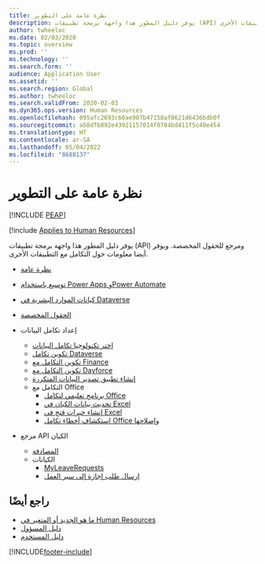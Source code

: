 ```yaml
---
title: نظرة عامة على التطوير
description: يوفر دليل المطور هذا واجهة برمجة تطبيقات (API) ومرجع للحقول المخصصة. ويوفر أيضا معلومات حول التكامل مع التطبيقات الأخرى.
author: twheeloc
ms.date: 02/03/2020
ms.topic: overview
ms.prod: ''
ms.technology: ''
ms.search.form: ''
audience: Application User
ms.assetid: ''
ms.search.region: Global
ms.author: twheeloc
ms.search.validFrom: 2020-02-03
ms.dyn365.ops.version: Human Resources
ms.openlocfilehash: 095afc2693c60ae907b47158af0621d6436bdb0f
ms.sourcegitcommit: a58dfb892e43921157014f0784bd411f5c40e454
ms.translationtype: HT
ms.contentlocale: ar-SA
ms.lasthandoff: 05/04/2022
ms.locfileid: "8688137"
---
```

# <a name="development-overview"></a>نظرة عامة على التطوير


[!INCLUDE [PEAP](../includes/peap-1.md)]

[!include [Applies to Human Resources](../includes/applies-to-hr.md)]



يوفر دليل المطور هذا واجهة برمجة تطبيقات (API) ومرجع للحقول المخصصة. ويوفر أيضا معلومات حول التكامل مع التطبيقات الأخرى.

- [نظرة عامة](hr-developer-overview.md)

- [توسيع باستخدام Power Apps وPower Automate](hr-developer-power-apps.md)

- [كيانات الموارد البشرية في Dataverse](hr-developer-entities.md)

- [الحقول المخصصة](hr-developer-custom-fields.md)

- إعداد تكامل البيانات
  - [اختر تكنولوجيا تكامل البيانات](hr-admin-integration-choose-technology.md)
  - [تكوين تكامل Dataverse ](hr-admin-integration-common-data-service.md)
  - [تكوين التكامل مع Finance](hr-admin-integration-finance.md)
  - [تكوين التكامل مع Dayforce](hr-admin-integration-dayforce.md)
  - [إنشاء تطبيق تصدير البيانات المتكررة](hr-admin-integration-recurring-data-export.md)
  - التكامل مع Office
    - [برنامج تعليمي لتكامل Office](../fin-ops-core/dev-itpro/office-integration/office-integration-tutorial.md?toc=%2fdynamics365%2funified-operations%2ftalent%2ftoc.json)
    - [تحديث بيانات الكيان في Excel](../fin-ops-core/dev-itpro/office-integration/use-excel-add-in.md?toc=%2fdynamics365%2funified-operations%2ftalent%2ftoc.json)
    - [إنشاء خبرات فتح في Excel](../fin-ops-core/dev-itpro/office-integration/office-integration-edit-excel.md?toc=%2fdynamics365%2funified-operations%2ftalent%2ftoc.json)
    - [استكشاف أخطاء تكامل Office وإصلاحها](../fin-ops-core/dev-itpro/office-integration/office-integration-troubleshooting.md?toc=%2fdynamics365%2funified-operations%2ftalent%2ftoc.json)

- مرجع API الكيان
  - [المصادقة](hr-developer-api-authentication.md)
  - الكيانات
    - [MyLeaveRequests](hr-developer-api-myleaverequests-overview.md)
    - [إرسال طلب إجازة إلى سير العمل](hr-developer-api-myleaverequests-submit.md)

## <a name="see-also"></a>راجع أيضًا

- [ما هو الجديد أو المتغير في Human Resources](hr-admin-whats-new.md)
- [دليل المسؤول](hr-admin-overview.md)
- [دليل المستخدم](hr-hrpro-overview.md)


[!INCLUDE[footer-include](../includes/footer-banner.md)]
